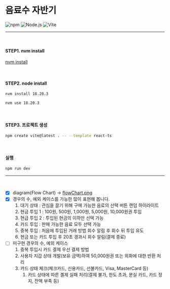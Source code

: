 # 음료수 자반기

![npm](https://img.shields.io/badge/npm-v11.3.0-CB3837?logo=npm)
![Node.js](https://img.shields.io/badge/node-v18.20.3-blue?logo=node.js)
![Vite](https://img.shields.io/badge/vite-v6.3.5-646CFF?logo=vite)

---
<br>

#### STEP1. nvm install
[nvm install](https://github.com/coreybutler/nvm-windows/releases)

<br>

#### STEP2. node install

```bash
nvm install 18.20.3
```

```bash
nvm use 18.20.3
```

<br>


#### STEP3. 프로젝트 생성
```bash
npm create vite@latest . -- --template react-ts
```


<br>

#### 실행
```bash
npm run dev
```

---

<br>

-[x] diagram(Flow Chart) -> [flowChart.png](docs/flowChart.png)
-[x] 경우의 수, 예외 케이스를 가능한 많이 표현해 봅니다.
    1. 대기 상태 : 관심을 끌기 위해 구매 가능한 음료의 선택 버튼 랜덤 하이라이트
    2. 현금 투입 1 : 100원, 500원, 1,000원, 5,000원, 10,000원권 투입
    3. 현급 투입 2 : 투입된 현금의 이하만 선택 가능
    4. 카드 투입 : 판매 가능한 음료 모두 선택 가능
    5. 중복 투입 : 처음에 투입된 거래 방법 회수 알림 후 회수 뒤 투입 유도
    6. 현금 또는 카드 투입 후 20초 경과시 회수 알림(결제 종료)
- [ ] 미구현 경우의 수, 예외 케이스
    1. 중복 투입시 카드 결제 우선 결제 방법
    2. 사용자 지갑 상태 개발(보유 금액)하여 50,000원권 또는 외화에 대한 반환 처리
    3. 카드 상태 체크(체크카드, 신용카드, 선불카드, Visa, MasterCard 등)
        1. 카드 상태에 따른 곌제 실패 처리(결제 불가, 한도 초과, 분실 카드, 카드 정지, 잔액 부족 등)
